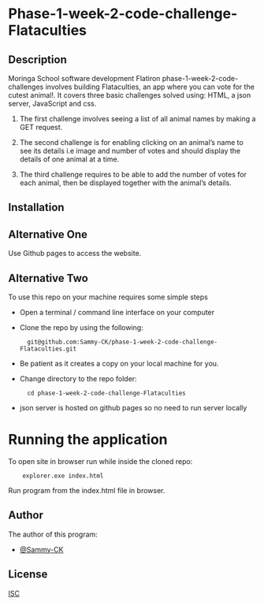 
# Phase-1-week-2-code-challenge-Flataculties

## Description
Moringa School software development Flatiron phase-1-week-2-code-challenges involves building Flataculties, an app where you can vote for the cutest animal!. It covers three basic challenges solved using:
HTML, a json server, JavaScript and css.

1)  The first challenge involves seeing a list of all animal names by making a GET request.

2)  The second challenge is for enabling clicking on an animal’s name to see its details i.e image and number of votes and should display the details of one animal at a time. 

3)  The third challenge requires to be able to add the number of votes for each animal, then be displayed together with the animal’s details.


## Installation

## Alternative One
 Use Github pages to access the website. 


## Alternative Two
To use this repo on your machine requires some simple steps

- Open a terminal / command line interface on your computer
- Clone the repo by using the following:

        git@github.com:Sammy-CK/phase-1-week-2-code-challenge-Flataculties.git

- Be patient as it creates a copy on your local machine for you.
- Change directory to the repo folder:

        cd phase-1-week-2-code-challenge-Flataculties

- json server is hosted on github pages so no need to run server locally


# Running the application

To open site in browser run while inside the cloned repo:


        explorer.exe index.html

Run program from the index.html file in browser.
## Author

The author of this program:

- [@Sammy-CK](https://www.github.com/Sammy-CK)


## License

[ISC](https://choosealicense.com/licenses/isc/)

